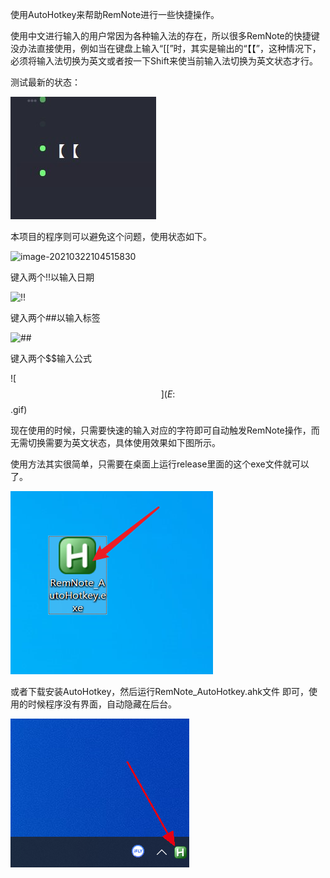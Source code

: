 使用AutoHotkey来帮助RemNote进行一些快捷操作。

使用中文进行输入的用户常因为各种输入法的存在，所以很多RemNote的快捷键没办法直接使用，例如当在键盘上输入“[[”时，其实是输出的“【【”，这种情况下，必须将输入法切换为英文或者按一下Shift来使当前输入法切换为英文状态才行。

测试最新的状态：

![Snipaste_2021-03-22_09-17-33](README.assets/Snipaste_2021-03-22_09-17-33-1616389682537.jpg)



本项目的程序则可以避免这个问题，使用状态如下。

![image-20210322104515830](E:%5CCode%5CMain%5Cautohotkey%5CRemNote_AutohotKey%5CReadMe.assets%5Cimage-20210322104515830.png)



键入两个!!以输入日期

![!!](E:%5CCode%5CMain%5Cautohotkey%5CRemNote_AutohotKey%5CReadMe.assets%5C!!-1616380965258.gif)



键入两个##以输入标签

![##](E:%5CCode%5CMain%5Cautohotkey%5CRemNote_AutohotKey%5CReadMe.assets%5C##-1616380965258.gif)





键入两个$$输入公式

![$$](E:%5CCode%5CMain%5Cautohotkey%5CRemNote_AutohotKey%5CReadMe.assets%5C$$.gif)

现在使用的时候，只需要快速的输入对应的字符即可自动触发RemNote操作，而无需切换需要为英文状态，具体使用效果如下图所示。

使用方法其实很简单，只需要在桌面上运行release里面的这个exe文件就可以了。



![image-20210322125838888](README.assets/image-20210322125838888.png)



或者下载安装AutoHotkey，然后运行RemNote_AutoHotkey.ahk文件 即可，使用的时候程序没有界面，自动隐藏在后台。

![image-20210322130439264](README.assets/image-20210322130439264.png)